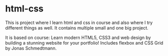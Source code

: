 # html-css
This is project where I learn html and css in course and also where I try different things as well.
It contains multiple small and one big project.

It is based on course: Learn modern HTML5, CSS3 and web design by building a stunning website for your portfolio! Includes flexbox and CSS Grid by Jonas Schmedtmann.
